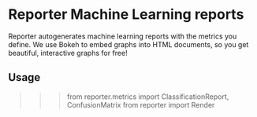 # Reporter Machine Learning reports
Reporter autogenerates machine learning reports with the metrics you define.
We use Bokeh to embed graphs into HTML documents, so you get beautiful, interactive graphs for free!

## Usage
>>> from reporter.metrics import ClassificationReport, ConfusionMatrix
>>> from reporter import Render